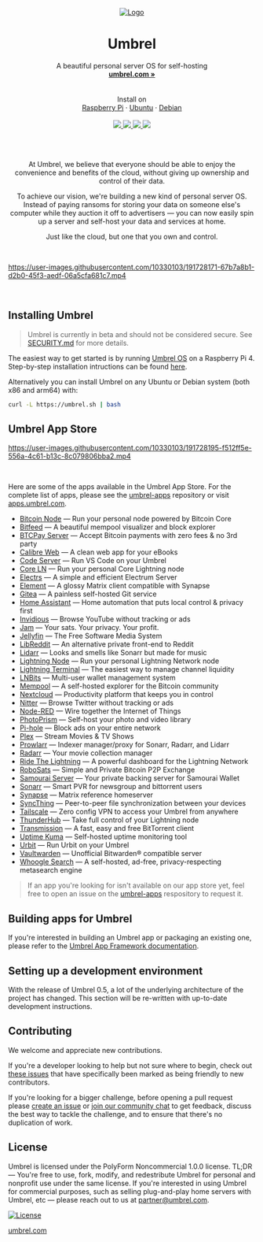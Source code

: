 <p align="center">
  <a href="https://umbrel.com">
    <img src="https://i.imgur.com/b8IeGru.jpeg" alt="Logo">
  </a>
  <h1 align="center">Umbrel</h1>
  <p align="center">
    A beautiful personal server OS for self-hosting
    <br />
    <a href="https://umbrel.com"><strong>umbrel.com »</strong></a>
    <br />
    <br />
    <br />
    Install on
    <br />
    <a href="https://umbrel.com/#start">Raspberry Pi</a>
    ·
    <a href="#installing-umbrel">Ubuntu</a>
    ·
    <a href="#installing-umbrel">Debian</a>
    <br />
    <br />
    <a href="https://twitter.com/umbrel">
      <img src="https://img.shields.io/twitter/follow/umbrel?style=social" />
    </a>
    <a href="https://t.me/getumbrel">
      <img src="https://img.shields.io/badge/community-chat-%235351FB">
    </a>
    <a href="https://reddit.com/r/getumbrel">
      <img src="https://img.shields.io/reddit/subreddit-subscribers/getumbrel?style=social">
    </a>
    <a href="https://community.getumbrel.com">
      <img src="https://img.shields.io/badge/community-forum-%235351FB">
    </a>
  </p>
</p>

<br />
<br />

<p align="center">
At Umbrel, we believe that everyone should be able to enjoy the convenience and benefits of the cloud, without giving up ownership and control of their data.
</p>

<p align="center">
To achieve our vision, we're building a new kind of personal server OS. Instead of paying ransoms for storing your data on someone else's computer while they auction it off to advertisers — you can now easily spin up a server and self-host your data and services at home.
</p>

<p align="center">
Just like the cloud, but one that you own and control.
</p>

<br />

https://user-images.githubusercontent.com/10330103/191728171-67b7a8b1-d2b0-45f3-aedf-06a5cfa681c7.mp4

<br />

## Installing Umbrel
> Umbrel is currently in beta and should not be considered secure. See [SECURITY.md](SECURITY.md) for more details.

The easiest way to get started is by running [Umbrel OS](https://download.umbrel.com/umbrel-os.zip) on a Raspberry Pi 4. Step-by-step installation intructions can be found [here](https://umbrel.com/#start).

Alternatively you can install Umbrel on any Ubuntu or Debian system (both x86 and arm64) with:

```bash
curl -L https://umbrel.sh | bash
```

## Umbrel App Store

https://user-images.githubusercontent.com/10330103/191728195-f512ff5e-556a-4c61-b13c-8c079806bba2.mp4

<br />

Here are some of the apps available in the Umbrel App Store. For the complete list of apps, please see the [umbrel-apps](https://github.com/getumbrel/umbrel-apps) repository or visit [apps.umbrel.com](https://apps.umbrel.com/).

- [Bitcoin Node](https://github.com/getumbrel/umbrel-bitcoin) — Run your personal node powered by Bitcoin Core
- [Bitfeed](https://github.com/bitfeed-project/bitfeed) — A beautiful mempool visualizer and block explorer
- [BTCPay Server](https://github.com/btcpayserver/btcpayserver) — Accept Bitcoin payments with zero fees & no 3rd party
- [Calibre Web](https://github.com/janeczku/calibre-web) — A clean web app for your eBooks
- [Code Server](https://github.com/cdr/code-server) — Run VS Code on your Umbrel
- [Core LN](https://github.com/getumbrel/umbrel-core-lightning) — Run your personal Core Lightning node
- [Electrs](https://github.com/getumbrel/umbrel-electrs) — A simple and efficient Electrum Server
- [Element](https://github.com/vector-im/element-web) — A glossy Matrix client compatible with Synapse
- [Gitea](https://github.com/go-gitea/gitea) — A painless self-hosted Git service
- [Home Assistant](https://github.com/home-assistant/core) — Home automation that puts local control & privacy first
- [Invidious](https://github.com/iv-org/invidious) — Browse YouTube without tracking or ads
- [Jam](https://github.com/joinmarket-webui/jam) — Your sats. Your privacy. Your profit.
- [Jellyfin](https://github.com/jellyfin/jellyfin) — The Free Software Media System
- [LibReddit](https://github.com/spikecodes/libreddit) — An alternative private front-end to Reddit
- [Lidarr](https://github.com/Lidarr/Lidarr) — Looks and smells like Sonarr but made for music
- [Lightning Node](https://github.com/getumbrel/umbrel-lightning) — Run your personal Lightning Network node
- [Lightning Terminal](https://github.com/lightninglabs/lightning-terminal) — The easiest way to manage channel liquidity
- [LNBits](https://github.com/lnbits/lnbits-legend) — Multi-user wallet management system
- [Mempool](https://github.com/mempool/mempool) — A self-hosted explorer for the Bitcoin community
- [Nextcloud](https://github.com/nextcloud/server) — Productivity platform that keeps you in control
- [Nitter](https://github.com/zedeus/nitter) — Browse Twitter without tracking or ads
- [Node-RED](https://github.com/node-red/node-red) — Wire together the Internet of Things
- [PhotoPrism](https://github.com/photoprism/photoprism) — Self-host your photo and video library
- [Pi-hole](https://github.com/pi-hole/pi-hole) — Block ads on your entire network
- [Plex](https://github.com/plexinc/pms-docker) — Stream Movies & TV Shows
- [Prowlarr](https://github.com/Prowlarr/Prowlarr) — Indexer manager/proxy for Sonarr, Radarr, and Lidarr
- [Radarr](https://github.com/Radarr/Radarr) — Your movie collection manager
- [Ride The Lightning](https://github.com/Ride-The-Lightning/RTL) — A powerful dashboard for the Lightning Network
- [RoboSats](https://github.com/reckless-satoshi/robosats) — Simple and Private Bitcoin P2P Exchange
- [Samourai Server](https://github.com/louneskmt/umbrel-samourai-dojo/tree/v1.16.1-umbrel) — Your private backing server for Samourai Wallet
- [Sonarr](https://github.com/Sonarr/Sonarr) — Smart PVR for newsgroup and bittorrent users
- [Synapse](https://github.com/matrix-org/synapse) — Matrix reference homeserver
- [SyncThing](https://github.com/syncthing) — Peer-to-peer file synchronization between your devices
- [Tailscale](https://github.com/tailscale/tailscale) — Zero config VPN to access your Umbrel from anywhere
- [ThunderHub](https://github.com/apotdevin/thunderhub) — Take full control of your Lightning node
- [Transmission](https://github.com/transmission/transmission) — A fast, easy and free BitTorrent client
- [Uptime Kuma](https://github.com/louislam/uptime-kuma) — Self-hosted uptime monitoring tool
- [Urbit](https://github.com/mopfel-winrux/urbit-umbrel) — Run Urbit on your Umbrel
- [Vaultwarden](https://github.com/dani-garcia/vaultwarden) — Unofficial Bitwarden® compatible server
- [Whoogle Search](https://github.com/benbusby/whoogle-search) — A self-hosted, ad-free, privacy-respecting metasearch engine

> If an app you're looking for isn't available on our app store yet, feel free to open an issue on the [umbrel-apps](https://github.com/getumbrel/umbrel-apps) respository to request it.

## Building apps for Umbrel

If you're interested in building an Umbrel app or packaging an existing one, please refer to the [Umbrel App Framework documentation](https://github.com/getumbrel/umbrel-apps/blob/master/README.md).


## Setting up a development environment

With the release of Umbrel 0.5, a lot of the underlying architecture of the project has changed. This section will be re-written with up-to-date development instructions.


## Contributing

We welcome and appreciate new contributions.

If you're a developer looking to help but not sure where to begin, check out [these issues](https://github.com/getumbrel/umbrel/issues?q=is%3Aissue+is%3Aopen+label%3A%22good+first+issue%22) that have specifically been marked as being friendly to new contributors.

If you're looking for a bigger challenge, before opening a pull request please [create an issue](https://github.com/getumbrel/umbrel/issues/new/choose) or [join our community chat](https://t.me/getumbrel) to get feedback, discuss the best way to tackle the challenge, and to ensure that there's no duplication of work.


## License

Umbrel is licensed under the PolyForm Noncommercial 1.0.0 license. TL;DR — You're free to use, fork, modify, and redestribute Umbrel for personal and nonprofit use under the same license. If you're interested in using Umbrel for commercial purposes, such as selling plug-and-play home servers with Umbrel, etc — please reach out to us at partner@umbrel.com.

[![License](https://img.shields.io/badge/license-PolyForm%20Noncommercial%201.0.0-%235351FB)](https://github.com/getumbrel/umbrel/blob/master/LICENSE.md)

[umbrel.com](https://umbrel.com)
